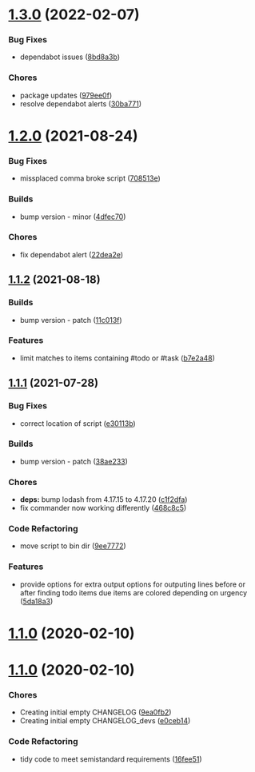 <a name="1.3.0"></a>
# [1.3.0](https://github.com/27escape/yet-todo/compare/v1.2.0...v1.3.0) (2022-02-07)


### Bug Fixes

* dependabot issues ([8bd8a3b](https://github.com/27escape/yet-todo/commit/8bd8a3b))


### Chores

* package updates ([979ee0f](https://github.com/27escape/yet-todo/commit/979ee0f))
* resolve dependabot alerts ([30ba771](https://github.com/27escape/yet-todo/commit/30ba771))



<a name="1.2.0"></a>
# [1.2.0](https://github.com/27escape/yet-todo/compare/v1.1.2...v1.2.0) (2021-08-24)


### Bug Fixes

* missplaced comma broke script ([708513e](https://github.com/27escape/yet-todo/commit/708513e))


### Builds

* bump version - minor ([4dfec70](https://github.com/27escape/yet-todo/commit/4dfec70))


### Chores

* fix dependabot alert ([22dea2e](https://github.com/27escape/yet-todo/commit/22dea2e))



<a name="1.1.2"></a>
## [1.1.2](https://github.com/27escape/yet-todo/compare/v1.1.1...v1.1.2) (2021-08-18)


### Builds

* bump version - patch ([11c013f](https://github.com/27escape/yet-todo/commit/11c013f))


### Features

* limit matches to items containing #todo or #task ([b7e2a48](https://github.com/27escape/yet-todo/commit/b7e2a48))



<a name="1.1.1"></a>
## [1.1.1](https://github.com/27escape/yet-todo/compare/1.1.0...v1.1.1) (2021-07-28)


### Bug Fixes

* correct location of script ([e30113b](https://github.com/27escape/yet-todo/commit/e30113b))


### Builds

* bump version - patch ([38ae233](https://github.com/27escape/yet-todo/commit/38ae233))


### Chores

* **deps:** bump lodash from 4.17.15 to 4.17.20 ([c1f2dfa](https://github.com/27escape/yet-todo/commit/c1f2dfa))
* fix commander now working differently ([468c8c5](https://github.com/27escape/yet-todo/commit/468c8c5))


### Code Refactoring

* move script to bin dir ([9ee7772](https://github.com/27escape/yet-todo/commit/9ee7772))


### Features

* provide options for extra output options for outputing lines before or after finding todo items due items are colored depending on urgency ([5da18a3](https://github.com/27escape/yet-todo/commit/5da18a3))



<a name="1.1.0"></a>
# [1.1.0](https://github.com/27escape/yet-todo/compare/v1.1.0...1.1.0) (2020-02-10)



<a name="1.1.0"></a>
# [1.1.0](https://github.com/27escape/yet-todo/compare/16fee51...v1.1.0) (2020-02-10)


### Chores

* Creating initial empty CHANGELOG ([9ea0fb2](https://github.com/27escape/yet-todo/commit/9ea0fb2))
* Creating initial empty CHANGELOG_devs ([e0ceb14](https://github.com/27escape/yet-todo/commit/e0ceb14))


### Code Refactoring

* tidy code to meet semistandard requirements ([16fee51](https://github.com/27escape/yet-todo/commit/16fee51))



